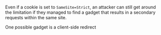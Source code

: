 Even if a cookie is set to `SameSite=Strict`, an attacker can still get around the limitation if they managed to find a gadget that results in a secondary requests within the same site.

One possible gadget is a client-side redirect 